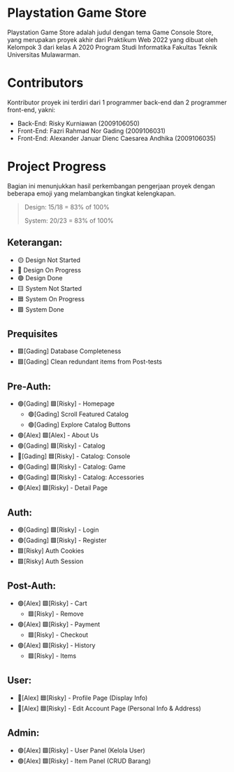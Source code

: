 # Playstation Game Store
Playstation Game Store adalah judul dengan tema Game Console Store, yang merupakan proyek akhir dari Praktikum Web 2022 yang dibuat oleh Kelompok 3 dari kelas A 2020 Program Studi Informatika Fakultas Teknik Universitas Mulawarman.

# Contributors
Kontributor proyek ini terdiri dari 1 programmer back-end dan 2 programmer front-end, yakni:
- Back-End: Risky Kurniawan (2009106050)
- Front-End: Fazri Rahmad Nor Gading (2009106031)
- Front-End: Alexander Januar Dienc Caesarea Andhika (2009106035)

# Project Progress
Bagian ini menunjukkan hasil perkembangan pengerjaan proyek dengan beberapa emoji yang melambangkan tingkat kelengkapan.

> Design: 
> 15/18 = 83% of 100%
> 
> System:
> 20/23 = 83% of 100%

## Keterangan:
- 🟡 Design Not Started
- 🔵 Design On Progress
- 🟢 Design Done
- 🟨 System Not Started
- 🟦 System On Progress
- 🟩 System Done

## Prequisites
- 🟩[Gading] Database Completeness
- 🟩[Gading] Clean redundant items from Post-tests

## Pre-Auth:
- 🟢[Gading] 🟩[Risky] - Homepage
  - 🟢[Gading] Scroll Featured Catalog
  - 🟢[Gading] Explore Catalog Buttons  
- 🟢[Alex] 🟩[Alex] - About Us
- 🟢[Gading] 🟩[Risky] - Catalog
- 🔵[Gading] 🟦[Risky] - Catalog: Console
- 🟢[Gading] 🟩[Risky] - Catalog: Game 
- 🟢[Gading] 🟩[Risky] - Catalog: Accessories 
- 🟢[Alex]   🟩[Risky] - Detail Page 

## Auth:
- 🟢[Gading] 🟩[Risky] - Login
- 🟢[Gading] 🟩[Risky] - Register
- 🟩[Risky] Auth Cookies 
- 🟩[Risky] Auth Session

## Post-Auth:
- 🟢[Alex] 🟩[Risky] - Cart
  - 🟩[Risky] - Remove
- 🟢[Alex] 🟩[Risky] - Payment
  - 🟩[Risky] - Checkout
- 🟢[Alex] 🟩[Risky] - History
  - 🟩[Risky] - Items

## User:
- 🔵[Alex] 🟦[Risky] - Profile Page (Display Info) 
- 🔵[Alex] 🟦[Risky] - Edit Account Page (Personal Info & Address)

## Admin:
- 🟢[Alex] 🟩[Risky] - User Panel (Kelola User) 
- 🟢[Alex] 🟩[Risky] - Item Panel (CRUD Barang) 
